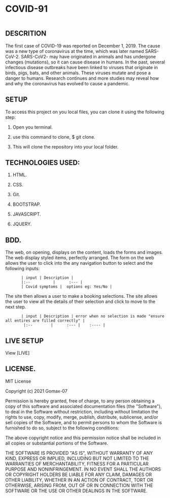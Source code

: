# COVID-91

<img src="https://cdn.dribbble.com/users/156689/screenshots/11066246/media/ddaed588da02e8881954b3a962a48e19.jpg?compress=1&resize=1200x900" alt="">

## DESCRITION

The first case of COVID-19 was reported on December 1, 2019. The cause was a new type of coronavirus at the time, which was later named SARS-CoV-2. SARS-CoV2- may have originated in animals and has undergone changes (mutations), so it can cause disease in humans. In the past, several infectious disease outbreaks have been linked to viruses that originate in birds, pigs, bats, and other animals. These viruses mutate and pose a danger to humans. Research continues and more studies may reveal how and why the coronavirus has evolved to cause a pandemic.

## SETUP

To access this project  on you local files, you can clone it using the following step:

1. Open you terminal.

2. use this command to clone, $ git clone.

3. This will clone the repository  into your local folder.

## TECHNOLOGIES USED:

1. HTML.

2. CSS.

3. Git.

4. BOOTSTRAP.

5. JAVASCRIPT.

6. JQUERY.

## BDD.

The web, on opening, displays on the content, loads the forms and images.  The web display styled items, perfectly arranged.
The form on the web allows the user to click into the any navigation button to select and the following inputs:


           | input | Description |
           |:--          |      :--- |
           | Covid symptoms |  options eg: Yes/No |
           
           
 The site then allows a user to make a booking selections.
 The site allows the user to view all the details of their selection and click to move to the next step.
 
 
           | input | Description | error when no selection is made "ensure all entires are filled correctly" |
            |:--        |      :--- |    :---- |
            
            
## LIVE SETUP

View [LIVE]

## LICENSE.

MIT License

Copyright (c) 2021 Gomax-07

Permission is hereby granted, free of charge, to any person obtaining a copy of this software and associated documentation files (the "Software"), to deal in the Software without restriction, including without limitation the rights to use, copy, modify, merge, publish, distribute, sublicense, and/or sell copies of the Software, and to permit persons to whom the Software is furnished to do so, subject to the following conditions:

The above copyright notice and this permission notice shall be included in all copies or substantial portions of the Software.

THE SOFTWARE IS PROVIDED "AS IS", WITHOUT WARRANTY OF ANY KIND, EXPRESS OR IMPLIED, INCLUDING BUT NOT LIMITED TO THE WARRANTIES OF MERCHANTABILITY, FITNESS FOR A PARTICULAR PURPOSE AND NONINFRINGEMENT. IN NO EVENT SHALL THE AUTHORS OR COPYRIGHT HOLDERS BE LIABLE FOR ANY CLAIM, DAMAGES OR OTHER LIABILITY, WHETHER IN AN ACTION OF CONTRACT, TORT OR OTHERWISE, ARISING FROM, OUT OF OR IN CONNECTION WITH THE SOFTWARE OR THE USE OR OTHER DEALINGS IN THE SOFTWARE.


